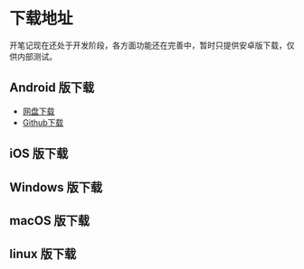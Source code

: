 # 下载地址
开笔记现在还处于开发阶段，各方面功能还在完善中，暂时只提供安卓版下载，仅供内部测试。

## Android 版下载
- [网盘下载](https://www.123pan.com/s/fQ8gjv-r6fSh.html)
- [Github下载](https://github.com/lintex/cabbbage/releases/)

## iOS 版下载

## Windows 版下载

## macOS 版下载

## linux 版下载